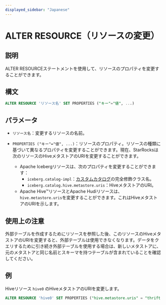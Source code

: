 ```yaml
---
displayed_sidebar: "Japanese"
---
```


# ALTER RESOURCE（リソースの変更）

## 説明

ALTER RESOURCEステートメントを使用して、リソースのプロパティを変更することができます。

## 構文

```SQL
ALTER RESOURCE 'リソース名' SET PROPERTIES ("キー"="値", ...)
```

## パラメータ

- `リソース名`：変更するリソースの名前。

- `PROPERTIES ("キー"="値", ...)`：リソースのプロパティ。リソースの種類に基づいて異なるプロパティを変更することができます。現在、StarRocksは次のリソースのHiveメタストアのURIを変更することができます。
  - Apache Icebergリソースは、次のプロパティを変更することができます：
    - `iceberg.catalog-impl`：[カスタムカタログ](../../../data_source/External_table.md)の完全修飾クラス名。
    - `iceberg.catalog.hive.metastore.uris`：HiveメタストアのURI。
  - Apache Hive™リソースとApache Hudiリソースは、`hive.metastore.uris`を変更することができます。これはHiveメタストアのURIを示します。

## 使用上の注意

外部テーブルを作成するためにリソースを参照した後、このリソースのHiveメタストアのURIを変更すると、外部テーブルは使用できなくなります。データをクエリするために引き続き外部テーブルを使用する場合は、新しいメタストアに、元のメタストアと同じ名前とスキーマを持つテーブルが含まれていることを確認してください。

## 例

Hiveリソース `hive0` のHiveメタストアのURIを変更します。

```SQL
ALTER RESOURCE 'hive0' SET PROPERTIES ("hive.metastore.uris" = "thrift://10.10.44.91:9083")
```
